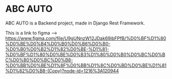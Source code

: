 # ABC AUTO

ABC AUTO is a Backend project, made in Django Rest Framework.

This is a link to figma --> https://www.figma.com/file/U9gUNnzW12JDak69ibFPfB/%D0%BF%D1%80%D0%BE%D0%B4%D0%B0%D0%B6%D0%B0-%D0%B0%D0%B2%D1%82%D0%BE-%D1%81-%D0%BF%D1%80%D0%BE%D0%B3%D1%80%D0%B0%D0%BC%D0%BC%D0%B0%D0%BC%D0%B8-%D0%BB%D0%BE%D1%8F%D0%BB%D1%8C%D0%BD%D0%BE%D1%81%D1%82%D0%B8-(Copy)?node-id=1216%3A120944
